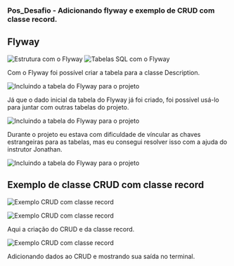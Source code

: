 ### Pos_Desafio - Adicionando flyway e exemplo de CRUD com classe record.

## Flyway

![Estrutura com o Flyway](https://github.com/fernando427/Pos_Desafio/assets/48501389/215ad332-8034-48cb-a7cf-bb4df01d9b58)
![Tabelas SQL com o Flyway](https://github.com/fernando427/Pos_Desafio/assets/48501389/2438ea43-ce97-46ec-8a51-972952918489)

Com o Flyway foi possível criar a tabela para a classe Description.

![Incluindo a tabela do Flyway para o projeto](https://github.com/fernando427/Pos_Desafio/assets/48501389/83dbe1c4-7509-4bfe-9b9e-a08e50040eab)

Já que o dado inicial da tabela do Flyway já foi criado, foi possível usá-lo para juntar com outras tabelas do projeto.

![Incluindo a tabela do Flyway para o projeto](https://github.com/fernando427/Pos_Desafio/assets/48501389/87582c70-201b-4247-916d-5ce4ef0a2003)

Durante o projeto eu estava com dificuldade de víncular as chaves estrangeiras para as tabelas, mas eu consegui resolver isso com a ajuda do instrutor Jonathan.

![Incluindo a tabela do Flyway para o projeto](https://github.com/fernando427/Pos_Desafio/assets/48501389/5f6379e4-7d69-4286-96b5-6eefb4d35a9f)

## Exemplo de classe CRUD com classe record

![Exemplo CRUD com classe record](https://github.com/fernando427/Pos_Desafio/assets/48501389/dc2fc2cd-98b3-4fcb-98c2-0af3b80ad4a3)

![Exemplo CRUD com classe record](https://github.com/fernando427/Pos_Desafio/assets/48501389/0e61554a-80aa-4b7b-99fd-3cca59dfc925)

Aqui a criação do CRUD e da classe record.

![Exemplo CRUD com classe record](https://github.com/fernando427/Pos_Desafio/assets/48501389/cd297128-e67e-44fb-abe9-a7d8644d32cb)

Adicionando dados ao CRUD e mostrando sua saída no terminal.
